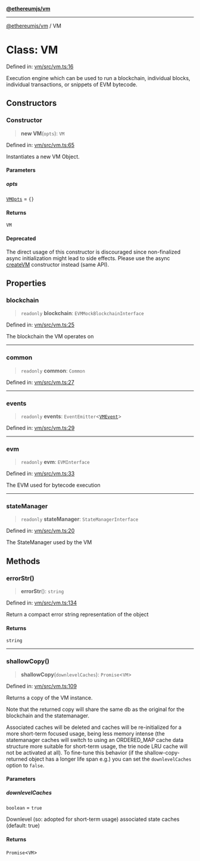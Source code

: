 [**@ethereumjs/vm**](../README.md)

***

[@ethereumjs/vm](../README.md) / VM

# Class: VM

Defined in: [vm/src/vm.ts:16](https://github.com/ethereumjs/ethereumjs-monorepo/blob/master/packages/vm/src/vm.ts#L16)

Execution engine which can be used to run a blockchain, individual
blocks, individual transactions, or snippets of EVM bytecode.

## Constructors

### Constructor

> **new VM**(`opts`): `VM`

Defined in: [vm/src/vm.ts:65](https://github.com/ethereumjs/ethereumjs-monorepo/blob/master/packages/vm/src/vm.ts#L65)

Instantiates a new VM Object.

#### Parameters

##### opts

[`VMOpts`](../interfaces/VMOpts.md) = `{}`

#### Returns

`VM`

#### Deprecated

The direct usage of this constructor is discouraged since
non-finalized async initialization might lead to side effects. Please
use the async [createVM](../functions/createVM.md) constructor instead (same API).

## Properties

### blockchain

> `readonly` **blockchain**: `EVMMockBlockchainInterface`

Defined in: [vm/src/vm.ts:25](https://github.com/ethereumjs/ethereumjs-monorepo/blob/master/packages/vm/src/vm.ts#L25)

The blockchain the VM operates on

***

### common

> `readonly` **common**: `Common`

Defined in: [vm/src/vm.ts:27](https://github.com/ethereumjs/ethereumjs-monorepo/blob/master/packages/vm/src/vm.ts#L27)

***

### events

> `readonly` **events**: `EventEmitter`\<[`VMEvent`](../type-aliases/VMEvent.md)\>

Defined in: [vm/src/vm.ts:29](https://github.com/ethereumjs/ethereumjs-monorepo/blob/master/packages/vm/src/vm.ts#L29)

***

### evm

> `readonly` **evm**: `EVMInterface`

Defined in: [vm/src/vm.ts:33](https://github.com/ethereumjs/ethereumjs-monorepo/blob/master/packages/vm/src/vm.ts#L33)

The EVM used for bytecode execution

***

### stateManager

> `readonly` **stateManager**: `StateManagerInterface`

Defined in: [vm/src/vm.ts:20](https://github.com/ethereumjs/ethereumjs-monorepo/blob/master/packages/vm/src/vm.ts#L20)

The StateManager used by the VM

## Methods

### errorStr()

> **errorStr**(): `string`

Defined in: [vm/src/vm.ts:134](https://github.com/ethereumjs/ethereumjs-monorepo/blob/master/packages/vm/src/vm.ts#L134)

Return a compact error string representation of the object

#### Returns

`string`

***

### shallowCopy()

> **shallowCopy**(`downlevelCaches`): `Promise`\<`VM`\>

Defined in: [vm/src/vm.ts:109](https://github.com/ethereumjs/ethereumjs-monorepo/blob/master/packages/vm/src/vm.ts#L109)

Returns a copy of the VM instance.

Note that the returned copy will share the same db as the original for the blockchain and the statemanager.

Associated caches will be deleted and caches will be re-initialized for a more short-term focused
usage, being less memory intense (the statemanager caches will switch to using an ORDERED_MAP cache
data structure more suitable for short-term usage, the trie node LRU cache will not be activated at all).
To fine-tune this behavior (if the shallow-copy-returned object has a longer life span e.g.) you can set
the `downlevelCaches` option to `false`.

#### Parameters

##### downlevelCaches

`boolean` = `true`

Downlevel (so: adopted for short-term usage) associated state caches (default: true)

#### Returns

`Promise`\<`VM`\>
